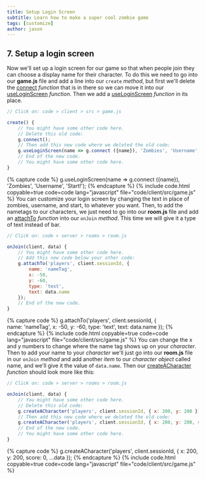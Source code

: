 ```yaml
---
title: Setup Login Screen
subtitle: Learn how to make a super cool zombie game
tags: [customize]
author: jason
---
```


## 7.  Setup a login screen
Now we'll set up a login screen for our game so that when people join they can choose a display name for their character. To do this we need to go into our **game.js** file and add a line into our `create` _method_, but first we'll delete the [connect](/docs/connect/) _function_ that is in there so we can move it into our [useLoginScreen](/docs/useLoginScreen/) _function_. Then we add a [useLoginScreen](/docs/useLoginScreen/) _function_ in its place.
```javascript
// Click on: code > client > src > game.js

create() {
	// You might have some other code here.
	// Delete this old code:
	g.connect();
	// Then add this new code where we deleted the old code:
	g.useLoginScreen(name => g.connect ({name}), 'Zombies', 'Username', 'Start!');
	// End of the new code.
	// You might have some other code here.
}
```
{% capture code %}
	g.useLoginScreen(name => g.connect ({name}), 'Zombies', 'Username', 'Start!');
{% endcapture %}
{% include code.html copyable=true code=code lang="javascript" file="code/client/src/game.js" %}
You can customize your login screen by changing the text in place of zombies, username, and start, to whatever you want. Then, to add the nametags to our characters, we just need to go into our **room.js** file and add an [attachTo](/docs/attachTo/) _function_ into our `onJoin` _method_. This time we will give it a type of text instead of bar.
```javascript
// Click on: code > server > rooms > room.js

onJoin(client, data) {
	// You might have some other code here.
	// Add this new code below your other code:
	g.attachTo('players', client.sessionId, {  
		name: 'nameTag',
		x: -50,
		y: -60,
		type: 'text',
		text: data.name
	});
	// End of the new code.
}
```
{% capture code %}
	g.attachTo('players', client.sessionId, {  
		name: 'nameTag',
		x: -50,
		y: -60,
		type: 'text',
		text: data.name
	});
{% endcapture %}
{% include code.html copyable=true code=code lang="javascript" file="code/client/src/game.js" %}
You can change the x and y numbers to change where the name tag shows up on your _character_. Then to add your name to your _character_ we'll just go into our **room.js** file in our `onJoin` _method_ and add another _item_ to our _character object_ called name, and we'll give it the value of `data.name`. Then our [createACharacter](/docs/createACharacter/) _function_ should look more like this:
```javascript
// Click on: code > server > rooms > room.js

onJoin(client, data) {
	// You might have some other code here.
	// Delete this old code:
	g.createACharacter('players', client.sessionId, { x: 200, y: 200 });
	// Then add this new code where we deleted the old code:
	g.createACharacter('players', client.sessionId, { x: 200, y: 200, score: 0, ...data });
	// End of the new code.
	// You might have some other code here.
}
```
{% capture code %}
	g.createACharacter('players', client.sessionId, { x: 200, y: 200, score: 0, ...data });
{% endcapture %}
{% include code.html copyable=true code=code lang="javascript" file="code/client/src/game.js" %}
